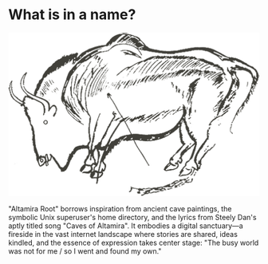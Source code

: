 # What is in a name?
!["A painting of a Bison from the cave of Les Trois-Freres"](static/images/bison.png "A bison from Les Trois-Freres")

"Altamira Root" borrows inspiration from ancient cave paintings, the symbolic Unix superuser's home directory, and the lyrics from Steely Dan's aptly titled song "Caves of Altamira". It embodies a digital sanctuary—a fireside in the vast internet landscape where stories are shared, ideas kindled, and the essence of expression takes center stage: "The busy world was not for me / so I went and found my own."
